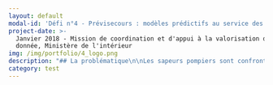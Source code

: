 ```yaml
---
layout: default
modal-id: 'Défi n°4 - Prévisecours : modèles prédictifs au service des sapeurs-pompiers '
project-date: >-
  Janvier 2018 - Mission de coordination et d'appui à la valorisation de la
  donnée, Ministère de l'intérieur
img: /img/portfolio/4_logo.png
description: "## La problématique\n\nLes sapeurs pompiers sont confrontés à un volume d’intervention qui fluctue fortement. Cette volatilité du volume d’intervention rend difficile la gestion des ressources humaine et logistique. Sur le plan géographique, les lieux d’intervention sont également variables et inégalement répartis sur le territoire en fonction de la tranche horaire, du jour de la semaine, de la période de l’année, et d’autres variables diverses.\n\n## Le défi : mise au point d’un modèle prédictif des interventions de secours aux personnes \n\nUn modèle prédictif du volume d’interventions et de leur géolocalisation peut permettre d’anticiper les moyens opérationnels à mobiliser au sein des différentes casernes. Une meilleure gestion prévisionnelle des moyens est de nature à répondre aux demandes d’intervention plus rapidement en mobilisant un maximum de moyens uniquement lorsque cela est utile. Si le résultat du défi est positif, le fait de\ntravailler dans un département très peuplé mais étendu, comme l’Essonne, rend\ntransposable à d’autres départements comparables la méthodologie mise au point.\n\n# 2 entrepreneurs recherchés\n\n* Un data-scientist ayant une bonne pratique du développement (expérience Python et DSS appréciée)\n* Un data-scientist ayant une bonne pratique du développement (expérience conception IHM et HMTL5 appréciée)\n\n# Votre mentor : Daniel Ansellem, Administrateur ministériel des données du Ministère de l'intérieur\n\n![null](/img/portfolio/ansellem-daniel-630092.JPG)\n\nDaniel Ansellem a été nommé en\nJuillet 2016 Administrateur ministériel des données du Ministère de\nl'Intérieur, il dirige également depuis cette date la mission de coordination\net d'appui à la valorisation des données, au sein de la Mission de gouvernance\nministérielle des SIC.\n\n\"Je suis convaincu que\nles données contenues dans les centaines d'applications du Ministère de\nl'Intérieur constituent une richesse à exploiter, pour davantage d'efficacité\net de transparence.\_ Il faut faire la preuve, par l'expérimentation, que l'on peut, en moins\nd'un an, construire un outil fonctionnel permettant de mieux utiliser certaines\ndonnées, par l'enrichissement, le croisement, la visualisation, ou la montée en\nqualité. Le dispositif EIG permet de répondre à cet objectif en dédiant deux ingénieurs\nde haut niveau à un défi qui correspond à leurs compétences, au sein d'une\nstructure transverse, où ils bénéficient d'une large autonomie, mais aussi d'un\ntutorat et d'outils adaptés.\"\n\n**[Postuler au défi Prévisecours ](https://framaforms.org/candidature-entrepreneurs-dinteret-general-promo-2-1501592391)**\n\nEn savoir plus sur le défi >> LIEN PRESENTATION."
category: test
---
```










